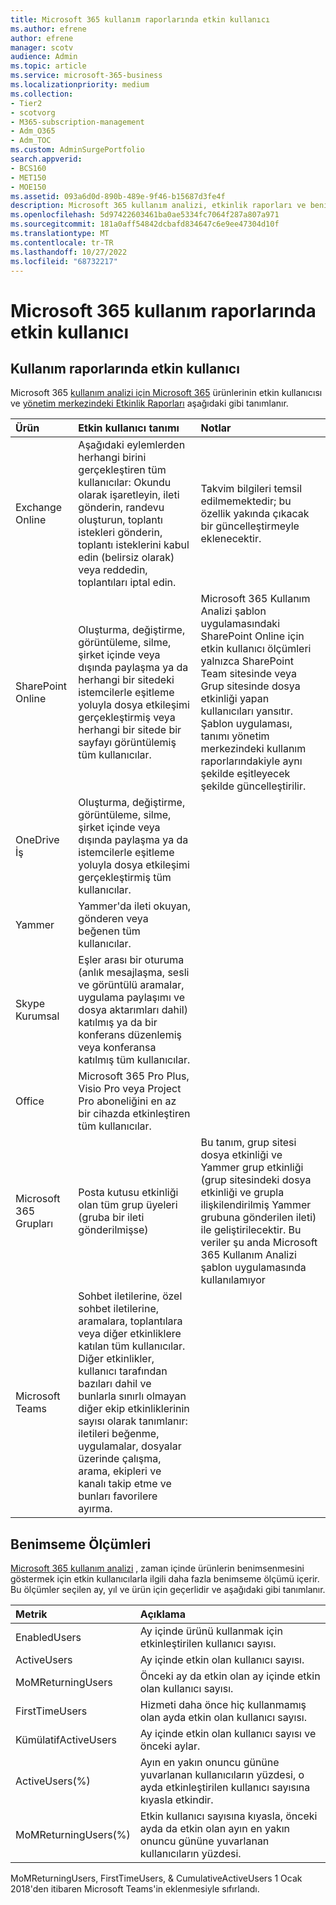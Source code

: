 ```yaml
---
title: Microsoft 365 kullanım raporlarında etkin kullanıcı
ms.author: efrene
author: efrene
manager: scotv
audience: Admin
ms.topic: article
ms.service: microsoft-365-business
ms.localizationpriority: medium
ms.collection:
- Tier2
- scotvorg
- M365-subscription-management
- Adm_O365
- Adm_TOC
ms.custom: AdminSurgePortfolio
search.appverid:
- BCS160
- MET150
- MOE150
ms.assetid: 093a6d0d-890b-489e-9f46-b15687d3fe4f
description: Microsoft 365 kullanım analizi, etkinlik raporları ve benimseme ölçümlerinin etkin kullanıcısı hakkında bilgi edinin.
ms.openlocfilehash: 5d97422603461ba0ae5334fc7064f287a807a971
ms.sourcegitcommit: 181a0aff54842dcbafd834647c6e9ee47304d10f
ms.translationtype: MT
ms.contentlocale: tr-TR
ms.lasthandoff: 10/27/2022
ms.locfileid: "68732217"
---
```

# <a name="active-user-in-microsoft-365-usage-reports"></a>Microsoft 365 kullanım raporlarında etkin kullanıcı

## <a name="active-user-in-usage-reports"></a>Kullanım raporlarında etkin kullanıcı

Microsoft 365 [kullanım analizi için Microsoft 365](usage-analytics.md) ürünlerinin etkin kullanıcısı ve [yönetim merkezindeki Etkinlik Raporları](../activity-reports/activity-reports.md) aşağıdaki gibi tanımlanır. 
  
|**Ürün**|**Etkin kullanıcı tanımı**|**Notlar**|
|:-----|:-----|:-----|
|Exchange Online  <br/> |Aşağıdaki eylemlerden herhangi birini gerçekleştiren tüm kullanıcılar: Okundu olarak işaretleyin, ileti gönderin, randevu oluşturun, toplantı istekleri gönderin, toplantı isteklerini kabul edin (belirsiz olarak) veya reddedin, toplantıları iptal edin.  <br/> |Takvim bilgileri temsil edilmemektedir; bu özellik yakında çıkacak bir güncelleştirmeyle eklenecektir.  <br/> |
|SharePoint Online  <br/> |Oluşturma, değiştirme, görüntüleme, silme, şirket içinde veya dışında paylaşma ya da herhangi bir sitedeki istemcilerle eşitleme yoluyla dosya etkileşimi gerçekleştirmiş veya herhangi bir sitede bir sayfayı görüntülemiş tüm kullanıcılar.  <br/> |Microsoft 365 Kullanım Analizi şablon uygulamasındaki SharePoint Online için etkin kullanıcı ölçümleri yalnızca SharePoint Team sitesinde veya Grup sitesinde dosya etkinliği yapan kullanıcıları yansıtır. Şablon uygulaması, tanımı yönetim merkezindeki kullanım raporlarındakiyle aynı şekilde eşitleyecek şekilde güncelleştirilir.  <br/> |
|OneDrive İş  <br/> |Oluşturma, değiştirme, görüntüleme, silme, şirket içinde veya dışında paylaşma ya da istemcilerle eşitleme yoluyla dosya etkileşimi gerçekleştirmiş tüm kullanıcılar.  <br/> ||
|Yammer  <br/> |Yammer'da ileti okuyan, gönderen veya beğenen tüm kullanıcılar.  <br/> ||
|Skype Kurumsal  <br/> |Eşler arası bir oturuma (anlık mesajlaşma, sesli ve görüntülü aramalar, uygulama paylaşımı ve dosya aktarımları dahil) katılmış ya da bir konferans düzenlemiş veya konferansa katılmış tüm kullanıcılar.  <br/> ||
|Office  <br/> |Microsoft 365 Pro Plus, Visio Pro veya Project Pro aboneliğini en az bir cihazda etkinleştiren tüm kullanıcılar.  <br/> ||
|Microsoft 365 Grupları  <br/> |Posta kutusu etkinliği olan tüm grup üyeleri (gruba bir ileti gönderilmişse)  <br/> |Bu tanım, grup sitesi dosya etkinliği ve Yammer grup etkinliği (grup sitesindeki dosya etkinliği ve grupla ilişkilendirilmiş Yammer grubuna gönderilen ileti) ile geliştirilecektir. Bu veriler şu anda Microsoft 365 Kullanım Analizi şablon uygulamasında kullanılamıyor  <br/> |
|Microsoft Teams  <br/> |Sohbet iletilerine, özel sohbet iletilerine, aramalara, toplantılara veya diğer etkinliklere katılan tüm kullanıcılar. Diğer etkinlikler, kullanıcı tarafından bazıları dahil ve bunlarla sınırlı olmayan diğer ekip etkinliklerinin sayısı olarak tanımlanır: iletileri beğenme, uygulamalar, dosyalar üzerinde çalışma, arama, ekipleri ve kanalı takip etme ve bunları favorilere ayırma.  <br/> ||
   
## <a name="adoption-metrics"></a>Benimseme Ölçümleri

[Microsoft 365 kullanım analizi](usage-analytics.md) , zaman içinde ürünlerin benimsenmesini göstermek için etkin kullanıcılarla ilgili daha fazla benimseme ölçümü içerir. Bu ölçümler seçilen ay, yıl ve ürün için geçerlidir ve aşağıdaki gibi tanımlanır. 
  
|**Metrik**|**Açıklama**|
|:-----|:-----|
|EnabledUsers  <br/> |Ay içinde ürünü kullanmak için etkinleştirilen kullanıcı sayısı.  <br/> |
|ActiveUsers  <br/> |Ay içinde etkin olan kullanıcı sayısı.  <br/> |
|MoMReturningUsers  <br/> |Önceki ay da etkin olan ay içinde etkin olan kullanıcı sayısı.  <br/> |
|FirstTimeUsers  <br/> |Hizmeti daha önce hiç kullanmamış olan ayda etkin olan kullanıcı sayısı.  <br/> |
|KümülatifActiveUsers  <br/> |Ay içinde etkin olan kullanıcı sayısı ve önceki aylar.  <br/> |
|ActiveUsers(%)  <br/> |Ayın en yakın onuncu gününe yuvarlanan kullanıcıların yüzdesi, o ayda etkinleştirilen kullanıcı sayısına kıyasla etkindir.  <br/> |
|MoMReturningUsers(%)  <br/> |Etkin kullanıcı sayısına kıyasla, önceki ayda da etkin olan ayın en yakın onuncu gününe yuvarlanan kullanıcıların yüzdesi.  <br/> |
   
MoMReturningUsers, FirstTimeUsers, &amp; CumulativeActiveUsers 1 Ocak 2018'den itibaren Microsoft Teams'in eklenmesiyle sıfırlandı.
  
